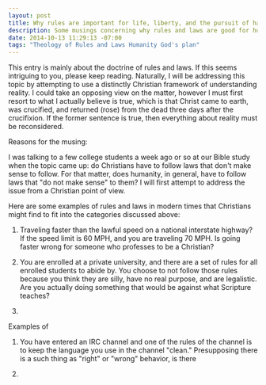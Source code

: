 ```yaml
---
layout: post
title: Why rules are important for life, liberty, and the pursuit of happiness
description: Some musings concerning why rules and laws are good for humanity.
date: 2014-10-13 11:29:13 -07:00
tags: "Theology of Rules and Laws Humanity God's plan"
---
```


This entry is mainly about the doctrine of rules and laws. If this seems intriguing to you, please keep reading. Naturally, I will be addressing this topic by attempting to use a distinctly Christian framework of understanding reality. I could take an opposing view on the matter, however I must first resort to what I actually believe is true, which is that Christ came to earth, was crucified, and returned (rose) from the dead three days after the crucifixion. If the former sentence is true, then everything about reality must be reconsidered.

Reasons for the musing:

I was talking to a few college students a week ago or so at our Bible study when the topic came up: do Christians have to follow laws that don't make sense to follow. For that matter, does humanity, in general, have to follow laws that "do not make sense" to them? I will first attempt to address the issue from a Christian point of view.

Here are some examples of rules and laws in modern times that Christians might find to fit into the categories discussed above:

1) Traveling faster than the lawful speed on a national interstate highway? If the speed limit is 60 MPH, and you are traveling 70 MPH. Is going faster wrong for someone who professes to be a Christian?

2) You are enrolled at a private university, and there are a set of rules for all enrolled students to abide by. You choose to not follow those rules because you think they are silly, have no real purpose, and are legalistic. Are you actually doing something that would be against what Scripture teaches?

3) 

Examples of 

1) You have entered an IRC channel and one of the rules of the channel is to keep the language you use in the channel "clean." Presupposing there is a such thing as "right" or "wrong" behavior, is there 

2) 
